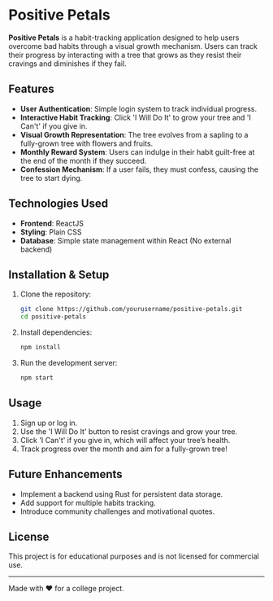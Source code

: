 # Positive Petals

**Positive Petals** is a habit-tracking application designed to help users overcome bad habits through a visual growth mechanism. Users can track their progress by interacting with a tree that grows as they resist their cravings and diminishes if they fail.

## Features
- **User Authentication**: Simple login system to track individual progress.
- **Interactive Habit Tracking**: Click 'I Will Do It' to grow your tree and 'I Can't' if you give in.
- **Visual Growth Representation**: The tree evolves from a sapling to a fully-grown tree with flowers and fruits.
- **Monthly Reward System**: Users can indulge in their habit guilt-free at the end of the month if they succeed.
- **Confession Mechanism**: If a user fails, they must confess, causing the tree to start dying.

## Technologies Used
- **Frontend**: ReactJS
- **Styling**: Plain CSS
- **Database**: Simple state management within React (No external backend)

## Installation & Setup
1. Clone the repository:
   ```bash
   git clone https://github.com/yourusername/positive-petals.git
   cd positive-petals
   ```
2. Install dependencies:
   ```bash
   npm install
   ```
3. Run the development server:
   ```bash
   npm start
   ```

## Usage
1. Sign up or log in.
2. Use the 'I Will Do It' button to resist cravings and grow your tree.
3. Click 'I Can't' if you give in, which will affect your tree’s health.
4. Track progress over the month and aim for a fully-grown tree!

## Future Enhancements
- Implement a backend using Rust for persistent data storage.
- Add support for multiple habits tracking.
- Introduce community challenges and motivational quotes.

## License
This project is for educational purposes and is not licensed for commercial use.

---

Made with ❤️ for a college project.

